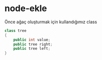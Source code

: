 # node-ekle

Önce ağaç oluşturmak için kullandığımız class

```csharp
class tree
{
    public int value;
    public tree right;
    public tree left;
}
```
